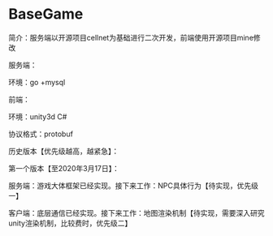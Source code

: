 # BaseGame
简介：服务端以开源项目cellnet为基础进行二次开发，前端使用开源项目mine修改

服务端：

  环境：go +mysql
  
前端：

  环境：unity3d C#
  
协议格式：protobuf
 
历史版本【优先级越高，越紧急】：


第一个版本【至2020年3月17日】：

   服务端：游戏大体框架已经实现。接下来工作：NPC具体行为【待实现，优先级一】
   
   客户端：底层通信已经实现。接下来工作：地图渲染机制【待实现，需要深入研究unity渲染机制，比较费时，优先级二】
